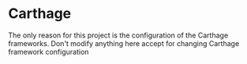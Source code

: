 # Carthage

The only reason for this project is the configuration of the Carthage frameworks. 
Don't modify anything here accept for changing Carthage framework configuration
